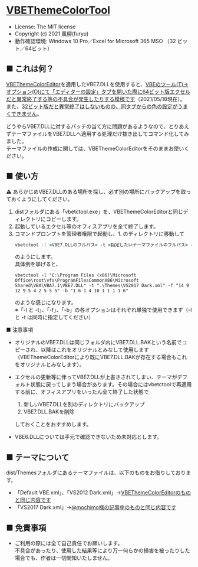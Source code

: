 [VBEThemeColorTool](https://github.com/furyutei/VBEThemeColorTool)
===

- License: The MIT license  
- Copyright (c) 2021 風柳(furyu) 
- 動作確認環境: Windows 10 Pro／Excel for Microsoft 365 MSO （32 ビット／64ビット）

■ これは何？
---
[VBEThemeColorEditor](https://github.com/gallaux/VBEThemeColorEditor)を適用したVBE7.DLLを使用すると、[VBEのツール(T)→オプション(O)にて「エディターの設定」タブを開いた際に64ビット版エクセルだと異常終了する等の不具合が発生したりする模様です](https://github.com/gallaux/VBEThemeColorEditor/issues/11)（2021/05/18現在）。  
また、[32ビット版だと異常終了はしないものの、同タブからの色の設定がうまくできません](https://twitter.com/furyutei/status/1394604117788565507)。  

どうやらVBE7.DLLに対するパッチの当て方に問題があるようなので、とりあえずテーマファイルをVBE7.DLLへ適用する処理だけ抜き出してコマンド化してみました。  
テーマファイルの作成に関しては、VBEThemeColorEditorをそのままお使いください。  

■ 使い方
---
⚠ あらかじめVBE7.DLLのある場所を探し、必ず別の場所にバックアップを取っておくようにしてください。  

1. distフォルダにある「vbetctool.exe」を、VBEThemeColorEditorと同じディレクトリにコピーします。
1. 起動しているエクセル等のオフィスアプリを全て終了します。  
1. コマンドプロンプトを管理者権限で起動し、1. のディレクトリに移動して
    ```bat
    vbetctool -l <VBE7.DLLのフルパス> -t <指定したいテーマファイルのフルパス> -f <前景色の割当> -b <背景色の割当>
    ```
    のようにします。  
    具体例を挙げると、  
    ```
    vbetctool -l "C:\Program Files (x86)\Microsoft Office\root\vfs\ProgramFilesCommonX86\Microsoft Shared\VBA\VBA7.1\VBE7.DLL" -t ".\Themes\VS2017 Dark.xml" -f "14 9 12 9 5 4 2 5 5 5" -b "1 6 1 4 10 1 1 1 1 6"
    ```
    のような感じになります。  
    ※「-l と -t」、「-f」、「-b」の各オプションはそれぞれ単独で使用できます（-l と -t は同時に指定してください）  

■ 注意事項
- オリジナルのVBE7.DLLは同じフォルダ内にVBE7.DLL.BAKという名前でコピーされ、以降はこれをオリジナルとみなして使用します（VBEThemeColorEditorにより既にVBE7.DLL.BAKが存在する場合もこれをオリジナルとみなします）。  
- エクセルの更新等に伴ってVBE7.DLLが上書きされてしまい、テーマがデフォルト状態に戻ってしまう場合があります。その場合にはvbetctoolで再適用する前に、オフィスアプリをいったん全て終了した状態で

    1. 新しいVBE7.DLLを別のディレクトリにバックアップ
    2. VBE7.DLL.BAKを削除

  しておくことをおすすめします。  
- VBE6.DLLについては手元で確認できないため未対応とします。

■ テーマについて
---
dist/Themesフォルダにあるテーマファイルは、以下のものをお借りしております。  
- 「Default VBE.xml」、「VS2012 Dark.xml」→[VBEThemeColorEditorのものと同じ内容です](https://github.com/gallaux/VBEThemeColorEditor/tree/master/VBEThemeColorEditor/VBEThemeColorEditor/Themes)
- 「VS2017 Dark.xml」→[@mochimo様の記事中のものと同じ内容です](https://qiita.com/mochimo/items/e9be36619a76e15bc898#2-%E3%83%86%E3%83%BC%E3%83%9Exml%E3%82%92%E4%BD%9C%E6%88%90)


■ 免責事項
---
- ご利用の際には全て自己責任でお願いします。  
  不具合があったり、使用した結果等により万一何らかの損害を被ったりした場合でも、作者は一切関知いたしません。
